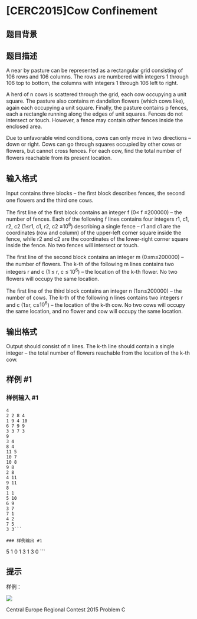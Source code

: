 # [CERC2015]Cow Confinement

## 题目背景



## 题目描述

A near by pasture can be represented as a rectangular grid consisting of 106 rows and 106 columns. The rows are numbered with integers 1 through 106 top to bottom, the columns with integers 1 through 106 left to right. 

A herd of n cows is scattered through the grid, each cow occupying a unit square. The pasture also contains m dandelion ﬂowers (which cows like), again each occupying a unit square. Finally, the pasture contains p fences, each a rectangle running along the edges of unit squares. Fences do not intersect or touch. However, a fence may contain other fences inside the enclosed area. 

Due to unfavorable wind conditions, cows can only move in two directions – down or right. Cows can go through squares occupied by other cows or ﬂowers, but cannot cross fences. 
For each cow, ﬁnd the total number of ﬂowers reachable from its present location.

## 输入格式

Input contains three blocks – the ﬁrst block describes fences, the second one ﬂowers and the third one cows. 

The ﬁrst line of the ﬁrst block contains an integer f (0≤ f ≤200000) – the number of fences. Each of the following f lines contains four integers r1, c1, r2, c2 (1≤r1, c1, r2, c2 ≤$10^6$) describing a single fence – r1 and c1 are the coordinates (row and column) of the upper-left corner square inside the fence, while r2 and c2 are the coordinates of the lower-right corner square inside the fence. No two fences will intersect or touch. 

The ﬁrst line of the second block contains an integer m (0≤m≤200000) – the number of ﬂowers. The k-th of the following m lines contains two integers r and c (1 ≤ r, c ≤ $10^6$) – the location of the k-th ﬂower. No two ﬂowers will occupy the same location. 

The ﬁrst line of the third block contains an integer n (1≤n≤200000) – the number of cows. The k-th of the following n lines contains two integers r and c (1≤r, c≤$10^6$) – the location of the k-th cow. No two cows will occupy the same location, and no ﬂower and cow will occupy the same location.

## 输出格式

Output should consist of n lines. The k-th line should contain a single integer – the total number of ﬂowers reachable from the location of the k-th cow.

## 样例 #1

### 样例输入 #1
```
4 
2 2 8 4 
1 9 4 10 
6 7 9 9 
3 3 7 3 
9 
3 4 
8 4 
11 5 
10 7 
10 8 
9 8 
2 8 
4 11 
9 11 
8 
1 1 
5 10 
6 9 
3 7 
7 1 
4 2 
7 5 
3 3```

### 样例输出 #1

```
5 
1 
0 
1 
3 
1 
3 
0 ```

## 提示

样例：

![](https://cdn.luogu.com.cn/upload/pic/16231.png)

Central Europe Regional Contest 2015
Problem C
